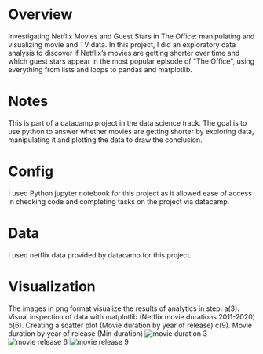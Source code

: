 # Overview
Investigating Netflix Movies and Guest Stars in The Office: manipulating and visualizing movie and TV data.
In this project, I did an exploratory data analysis to discover if Netflix’s movies are getting shorter over time and which guest stars appear in the most popular episode of "The Office", using everything from lists and loops to pandas and matplotlib.


# Notes
This is part of a datacamp project in the data science track. The goal is to use python to answer whether movies are getting shorter by exploring data, manipulating it and plotting the data to draw the conclusion.


# Config
I used Python jupyter notebook for this project as it allowed ease of access in checking code and completing tasks on the project via datacamp.


# Data
I used netflix data provided by datacamp for this project.


# Visualization
The images in png format visualize the results of analytics in step:
a(3). Visual inspection of data with matplotlib (Netflix movie durations 2011-2020)
b(6). Creating a scatter plot (Movie duration by year of release)
c(9). Movie duration by year of release (Min duration)
![movie  duration 3](https://user-images.githubusercontent.com/64082821/184588065-3b7dff83-b97d-4aa9-9f04-67a50aea1d75.png)
![movie release 6](https://user-images.githubusercontent.com/64082821/184588072-b6249e68-aba6-416f-a786-f02cc2c4685d.png)
![movie release 9](https://user-images.githubusercontent.com/64082821/184588077-880d1d26-4869-496d-8aef-67db6598dc92.png)
